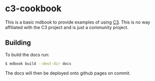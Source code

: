 # c3-cookbook

This is a basic mdbook to provide examples of using [C3](https://c3-lang.org/). This is no way affiliated with the C3 project and is just a community project.

## Building

To build the docs run:
```sh
$ mdbook build --dest-dir docs
```

The docs will then be deployed onto github pages on commit.